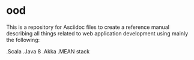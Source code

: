 # ood
This is a repository for Asciidoc files to create a reference manual describing 
all things related to web application development using mainly the following: 

.Scala
.Java 8
.Akka
.MEAN stack


